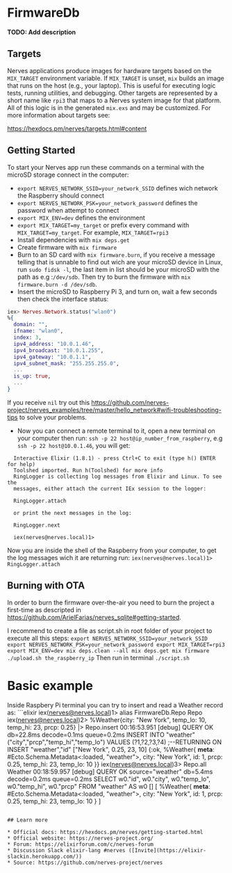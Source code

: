 # FirmwareDb

**TODO: Add description**

## Targets

Nerves applications produce images for hardware targets based on the
`MIX_TARGET` environment variable. If `MIX_TARGET` is unset, `mix` builds an
image that runs on the host (e.g., your laptop). This is useful for executing
logic tests, running utilities, and debugging. Other targets are represented by
a short name like `rpi3` that maps to a Nerves system image for that platform.
All of this logic is in the generated `mix.exs` and may be customized. For more
information about targets see:

https://hexdocs.pm/nerves/targets.html#content

## Getting Started

To start your Nerves app run these commands on a terminal with the microSD storage connect in the computer:
  * `export NERVES_NETWORK_SSID=your_network_SSID` defines wich network the Raspberry should connect
  * `export NERVES_NETWORK_PSK=your_network_password` defines the password when attempt to connect
  * `export MIX_ENV=dev` defines the environment
  * `export MIX_TARGET=my_target` or prefix every command with
    `MIX_TARGET=my_target`. For example, `MIX_TARGET=rpi3`
  * Install dependencies with `mix deps.get`
  * Create firmware with `mix firmware`
  * Burn to an SD card with `mix firmware.burn`, if you receive a message telling that is unnable to find out wich are your microSD device in Linux, run `sudo fidsk -l`, the last item in list should be your microSD with the path as e.g :`/dev/sdb`. Then try to burn the firmware with `mix firmware.burn -d /dev/sdb`.
  * Insert the microSD to Raspberry Pi 3, and turn on, wait a few seconds then check the interface status:
  ```elixir
  iex> Nerves.Network.status("wlan0")
  %{
    domain: "",
    ifname: "wlan0",
    index: 3,
    ipv4_address: "10.0.1.46",
    ipv4_broadcast: "10.0.1.255",
    ipv4_gateway: "10.0.1.1",
    ipv4_subnet_mask: "255.255.255.0",
    ...
    is_up: true,
    ...
  }
  ```
  If you receive `nil` try out this https://github.com/nerves-project/nerves_examples/tree/master/hello_network#wifi-troubleshooting-tips to solve your problems.
  * Now you can connect a remote terminal to it, open a new terminal on your computer then run: `ssh -p 22 host@ip_number_from_raspberry`, e.g `ssh -p 22 host@10.0.1.46`, you will get:
  ```
    Interactive Elixir (1.8.1) - press Ctrl+C to exit (type h() ENTER for help)
    Toolshed imported. Run h(Toolshed) for more info
    RingLogger is collecting log messages from Elixir and Linux. To see the
    messages, either attach the current IEx session to the logger:

    RingLogger.attach

    or print the next messages in the log:

    RingLogger.next

    iex(nerves@nerves.local)1>
  ```
  Now you are inside the shell of the Raspberry from your computer, to get the log messages wich it are returning run: `iex(nerves@nerves.local)1> RingLogger.attach`

## Burning with OTA

In order to burn the firmware over-the-air you need to burn the project a first-time as descripted in https://github.com/ArielFarias/nerves_sqlite#getting-started.

I recommend to create a file as script.sh in root folder of your project to execute all this steps:
    ```
    export NERVES_NETWORK_SSID=your_network_SSID
    export NERVES_NETWORK_PSK=your_network_password
    export MIX_TARGET=rpi3
    export MIX_ENV=dev
    mix deps.clean --all
    mix deps.get
    mix firmware
    ./upload.sh the_raspberry_ip
    ```
Then run in terminal `./script.sh`

# Basic example

  Inside Raspbery Pi terminal you can try to insert and read a Weather record as:
    ```elixir
    iex(nerves@nerves.local)1> alias FirmwareDb.Repo
    Repo
    iex(nerves@nerves.local)2> %Weather{city: "New York", temp_lo: 10, temp_hi: 23, prcp: 0.25} |> Repo.insert
    00:16:53.951 [debug] QUERY OK db=22.8ms decode=0.1ms queue=0.2ms
    INSERT INTO "weather" ("city","prcp","temp_hi","temp_lo") VALUES (?1,?2,?3,?4) ;--RETURNING ON INSERT "weather","id" ["New York", 0.25, 23, 10]
    {:ok,
    %Weather{
      __meta__: #Ecto.Schema.Metadata<:loaded, "weather">,
      city: "New York",
      id: 1,
      prcp: 0.25,
      temp_hi: 23,
      temp_lo: 10
    }}
    iex(nerves@nerves.local)3> Repo.all Weather
    00:18:59.957 [debug] QUERY OK source="weather" db=5.4ms decode=0.2ms queue=0.2ms
    SELECT w0."id", w0."city", w0."temp_lo", w0."temp_hi", w0."prcp" FROM "weather" AS w0 []
    [
      %Weather{
        __meta__: #Ecto.Schema.Metadata<:loaded, "weather">,
      city: "New York",
      id: 1,
      prcp: 0.25,
      temp_hi: 23,
      temp_lo: 10
      }
    ]
  ```
  
## Learn more

  * Official docs: https://hexdocs.pm/nerves/getting-started.html
  * Official website: https://nerves-project.org/
  * Forum: https://elixirforum.com/c/nerves-forum
  * Discussion Slack elixir-lang #nerves ([Invite](https://elixir-slackin.herokuapp.com/))
  * Source: https://github.com/nerves-project/nerves
